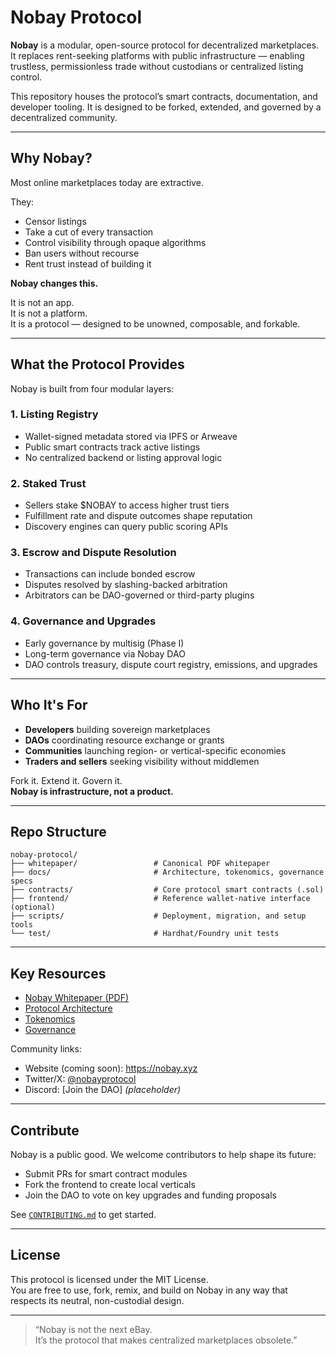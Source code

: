 # Nobay Protocol

**Nobay** is a modular, open-source protocol for decentralized marketplaces.  
It replaces rent-seeking platforms with public infrastructure — enabling trustless, permissionless trade without custodians or centralized listing control.

This repository houses the protocol’s smart contracts, documentation, and developer tooling. It is designed to be forked, extended, and governed by a decentralized community.

---

## Why Nobay?

Most online marketplaces today are extractive.

They:
- Censor listings  
- Take a cut of every transaction  
- Control visibility through opaque algorithms  
- Ban users without recourse  
- Rent trust instead of building it

**Nobay changes this.**

It is not an app.  
It is not a platform.  
It is a protocol — designed to be unowned, composable, and forkable.

---

## What the Protocol Provides

Nobay is built from four modular layers:

### 1. **Listing Registry**
- Wallet-signed metadata stored via IPFS or Arweave  
- Public smart contracts track active listings  
- No centralized backend or listing approval logic  

### 2. **Staked Trust**
- Sellers stake $NOBAY to access higher trust tiers  
- Fulfillment rate and dispute outcomes shape reputation  
- Discovery engines can query public scoring APIs  

### 3. **Escrow and Dispute Resolution**
- Transactions can include bonded escrow  
- Disputes resolved by slashing-backed arbitration  
- Arbitrators can be DAO-governed or third-party plugins  

### 4. **Governance and Upgrades**
- Early governance by multisig (Phase I)  
- Long-term governance via Nobay DAO  
- DAO controls treasury, dispute court registry, emissions, and upgrades  

---

## Who It's For

- **Developers** building sovereign marketplaces  
- **DAOs** coordinating resource exchange or grants  
- **Communities** launching region- or vertical-specific economies  
- **Traders and sellers** seeking visibility without middlemen  

Fork it. Extend it. Govern it.  
**Nobay is infrastructure, not a product.**

---

## Repo Structure

```
nobay-protocol/
├── whitepaper/                 # Canonical PDF whitepaper
├── docs/                       # Architecture, tokenomics, governance specs
├── contracts/                  # Core protocol smart contracts (.sol)
├── frontend/                   # Reference wallet-native interface (optional)
├── scripts/                    # Deployment, migration, and setup tools
└── test/                       # Hardhat/Foundry unit tests
```

---

## Key Resources

- [Nobay Whitepaper (PDF)](./whitepaper/Nobay_Whitepaper.pdf)  
- [Protocol Architecture](./docs/protocol-architecture.md)  
- [Tokenomics](./docs/tokenomics.md)  
- [Governance](./docs/governance.md)  

Community links:
- Website (coming soon): https://nobay.xyz  
- Twitter/X: [@nobayprotocol](https://twitter.com/nobayprotocol)  
- Discord: [Join the DAO] *(placeholder)*

---

## Contribute

Nobay is a public good. We welcome contributors to help shape its future:

- Submit PRs for smart contract modules  
- Fork the frontend to create local verticals  
- Join the DAO to vote on key upgrades and funding proposals  

See [`CONTRIBUTING.md`](./CONTRIBUTING.md) to get started.

---

## License

This protocol is licensed under the MIT License.  
You are free to use, fork, remix, and build on Nobay in any way that respects its neutral, non-custodial design.

---

> “Nobay is not the next eBay.  
> It’s the protocol that makes centralized marketplaces obsolete.”
